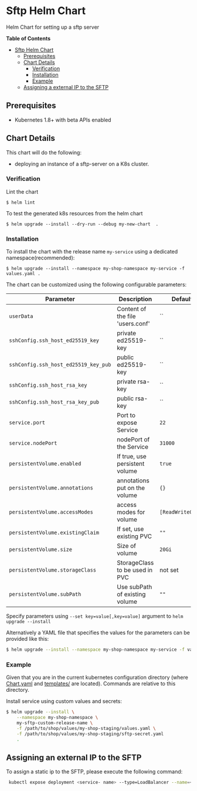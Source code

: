 # Sftp Helm Chart

Helm Chart for setting up a sftp server

<!-- START doctoc generated TOC please keep comment here to allow auto update -->
<!-- DON'T EDIT THIS SECTION, INSTEAD RE-RUN doctoc TO UPDATE -->
**Table of Contents**

- [Sftp Helm Chart](#sftp-helm-chart)
  - [Prerequisites](#prerequisites)
  - [Chart Details](#chart-details)
    - [Verification](#verification)
    - [Installation](#installation)
    - [Example](#example)
  - [Assigning a external IP to the SFTP](#assigning-a-external-ip-to-the-sftp)

<!-- END doctoc generated TOC please keep comment here to allow auto update -->
## Prerequisites

* Kubernetes 1.8+ with beta APIs enabled

## Chart Details

This chart will do the following:

* deploying an instance of a sftp-server on a K8s cluster.

### Verification

Lint the chart

```
$ helm lint
```

To test the generated k8s resources from the helm chart

```
$ helm upgrade --install --dry-run --debug my-new-chart  .
```

### Installation

To install the chart with the release name `my-service` using a dedicated namespace(recommended):

```
$ helm upgrade --install --namespace my-shop-namespace my-service -f values.yaml .
```

The chart can be customized using the following configurable parameters:

|          Parameter                 |                Description                 |                   Default                   |
| -----------------------------------| ------------------------------------------ | ------------------------------------------- |
| `userData`                         | Content of the file 'users.conf'           | ``                                          |
| `sshConfig.ssh_host_ed25519_key`   |  private ed25519-key                       | ``                                          | 
| `sshConfig.ssh_host_ed25519_key_pub`| public ed25519-key                        | ``                                          | 
| `sshConfig.ssh_host_rsa_key`       | private rsa-key                            | ``                                          | 
| `sshConfig.ssh_host_rsa_key_pub`   | public rsa-key                             | ``                                          | 
| `service.port`                     | Port to expose Service                     | `22`                                        |
| `service.nodePort`                 | nodePort of the  Service                   | `31000`                                     |
| `persistentVolume.enabled`         | If true, use persistent volume             | `true`                                      |
| `persistentVolume.annotations`     | annotations put on the volume              | `{}`                                        |
| `persistentVolume.accessModes`     | access modes for volume                    | `[ReadWriteOnce]`                           |
| `persistentVolume.existingClaim`   | If set, use existing PVC                   | `""`                                        |
| `persistentVolume.size`            | Size of volume                             | `20Gi`                                      |
| `persistentVolume.storageClass`    | StorageClass to be used in PVC             | not set                                     |
| `persistentVolume.subPath`         | Use subPath of existing volume             | `""`                                        |

Specify parameters using `--set key=value[,key=value]` argument to `helm upgrade --install`

Alternatively a YAML file that specifies the values for the parameters can be provided like this:

```bash
$ helm upgrade --install --namespace my-shop-namespace my-service -f values.yaml .
```

### Example

Given that you are in the current kubernetes configuration directory 
(where [Chart.yaml](Chart.yaml) and [templates/](templates/) are located).
Commands are relative to this directory. 

Install service using custom values and secrets:

```bash
$ helm upgrade --install \
    --namespace my-shop-namespace \
    my-sftp-custom-release-name \
    -f /path/to/shop/values/my-shop-staging/values.yaml \
    -f /path/to/shop/values/my-shop-staging/sftp-secret.yaml 
    . 
```

## Assigning an external IP to the SFTP

To assign a static ip to the SFTP, please execute the following command:

```bash
 kubectl expose deployment <service- name> --type=LoadBalancer --name=<loadbalancer nmae -n <namespace> --load-balancer-ip='<static ip>'
```